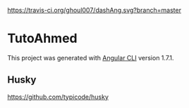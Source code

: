 https://travis-ci.org/ghoul007/dashAng.svg?branch=master
# TutoAhmed

This project was generated with [Angular CLI](https://github.com/angular/angular-cli) version 1.7.1.

## Husky
https://github.com/typicode/husky
 
